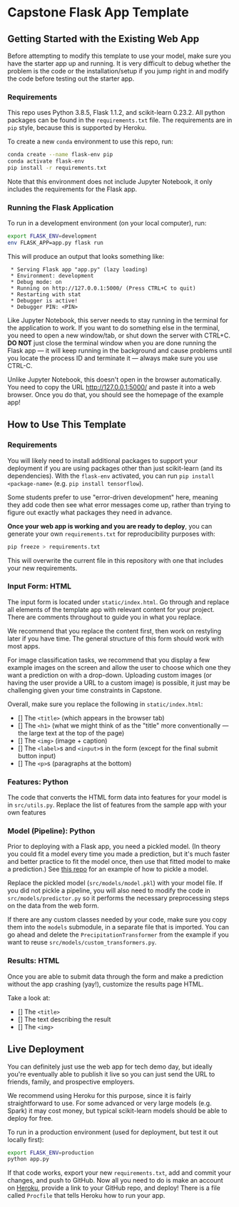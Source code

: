 # Capstone Flask App Template

## Getting Started with the Existing Web App

Before attempting to modify this template to use your model, make sure you have the starter app up and running.  It is very difficult to debug whether the problem is the code or the installation/setup if you jump right in and modify the code before testing out the starter app.

### Requirements

This repo uses Python 3.8.5, Flask 1.1.2, and scikit-learn 0.23.2. All python packages can be found in the `requirements.txt` file.  The requirements are in `pip` style, because this is supported by Heroku.

To create a new `conda` environment to use this repo, run:
```bash
conda create --name flask-env pip
conda activate flask-env
pip install -r requirements.txt
```

Note that this environment does not include Jupyter Notebook, it only includes the requirements for the Flask app.

### Running the Flask Application

To run in a development environment (on your local computer), run:
```bash
export FLASK_ENV=development
env FLASK_APP=app.py flask run
```

This will produce an output that looks something like:
```
 * Serving Flask app "app.py" (lazy loading)
 * Environment: development
 * Debug mode: on
 * Running on http://127.0.0.1:5000/ (Press CTRL+C to quit)
 * Restarting with stat
 * Debugger is active!
 * Debugger PIN: <PIN>
```

Like Jupyter Notebook, this server needs to stay running in the terminal for the application to work.  If you want to do something else in the terminal, you need to open a new window/tab, or shut down the server with CTRL+C. **DO NOT** just close the terminal window when you are done running the Flask app — it will keep running in the background and cause problems until you locate the process ID and terminate it — always make sure you use CTRL-C.

Unlike Jupyter Notebook, this doesn't open in the browser automatically.  You need to copy the URL http://127.0.0.1:5000/ and paste it into a web browser.  Once you do that, you should see the homepage of the example app!

## How to Use This Template

### Requirements

You will likely need to install additional packages to support your deployment if you are using packages other than just scikit-learn (and its dependencies).  With the `flask-env` activated, you can run `pip install <package-name>` (e.g. `pip install tensorflow`).

Some students prefer to use "error-driven development" here, meaning they add code then see what error messages come up, rather than trying to figure out exactly what packages they need in advance.

**Once your web app is working and you are ready to deploy**, you can generate your own `requirements.txt` for reproducibility purposes with:
```bash
pip freeze > requirements.txt
```

This will overwrite the current file in this repository with one that includes your new requirements.

### Input Form: HTML

The input form is located under `static/index.html`.  Go through and replace all elements of the template app with relevant content for your project.  There are comments throughout to guide you in what you replace.

We recommend that you replace the content first, then work on restyling later if you have time. The general structure of this form should work with most apps.

For image classification tasks, we recommend that you display a few example images on the screen and allow the user to choose which one they want a prediction on with a drop-down.  Uploading custom images (or having the user provide a URL to a custom image) is possible, it just may be challenging given your time constraints in Capstone.

Overall, make sure you replace the following in `static/index.html`:

 - [] The `<title>` (which appears in the browser tab)
 - [] The `<h1>` (what we might think of as the "title" more conventionally — the large text at the top of the page)
 - [] The `<img>` (image + caption)
 - [] The `<label>`s and `<input>`s in the form (except for the final submit button input)
 - [] The `<p>`s (paragraphs at the bottom)

### Features: Python

The code that converts the HTML form data into features for your model is in `src/utils.py`. Replace the list of features from the sample app with your own features

### Model (Pipeline): Python

Prior to deploying with a Flask app, you need a pickled model. (In theory you could fit a model every time you made a prediction, but it's much faster and better practice to fit the model once, then use that fitted model to make a prediction.)  See [this repo](https://github.com/learn-co-students/capstone-model-pickling-082420) for an example of how to pickle a model.

Replace the pickled model (`src/models/model.pkl`) with your model file.  If you did not pickle a pipeline, you will also need to modify the code in `src/models/predictor.py` so it performs the necessary preprocessing steps on the data from the web form.

If there are any custom classes needed by your code, make sure you copy them into the `models` submodule, in a separate file that is imported.  You can go ahead and delete the `PrecipitationTransformer` from the example if you want to reuse `src/models/custom_transformers.py`.

### Results: HTML

Once you are able to submit data through the form and make a prediction without the app crashing (yay!), customize the results page HTML. 

Take a look at:

 - [] The `<title>`
 - [] The text describing the result
 - [] The `<img>`

## Live Deployment

You can definitely just use the web app for tech demo day, but ideally you're eventually able to publish it live so you can just send the URL to friends, family, and prospective employers.

We recommend using Heroku for this purpose, since it is fairly straightforward to use.  For some advanced or very large models (e.g. Spark) it may cost money, but typical scikit-learn models should be able to deploy for free.

To run in a production environment (used for deployment, but test it out locally first):
```bash
export FLASK_ENV=production
python app.py
```

If that code works, export your new `requirements.txt`, add and commit your changes, and push to GitHub.  Now all you need to do is make an account on [Heroku](https://signup.heroku.com/), provide a link to your GitHub repo, and deploy! There is a file called `Procfile` that tells Heroku how to run your app.

